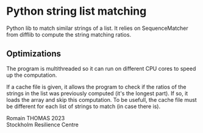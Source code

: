 # Python string list matching

Python lib to match similar strings of a list. It relies on SequenceMatcher from difflib to compute the string matching ratios.

## Optimizations

The program is multithreaded so it can run on different CPU cores to speed up the computation.

If a cache file is given, it allows the program to check if the ratios of the strings in the list was previously computed (it's the longest part). If so, it loads the array and skip this computation. To be usefull, the cache file must be different for each list of strings to match (in case there is).

Romain THOMAS 2023  
Stockholm Resilience Centre

